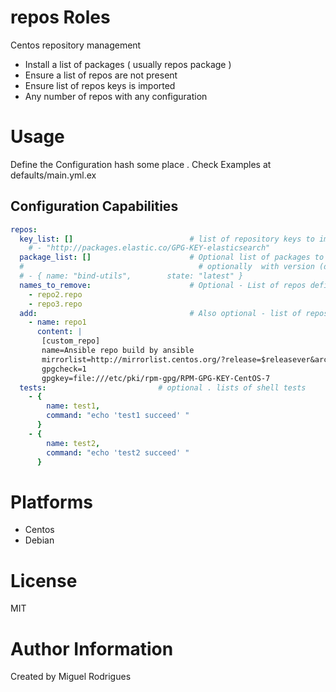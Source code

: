 # repos Roles
Centos repository management

* Install a list of packages ( usually repos package )
* Ensure a list of repos are not present
* Ensure list of repos keys is imported
* Any number of repos with any configuration

# Usage

Define the Configuration hash some place . Check Examples at defaults/main.yml.ex

## Configuration Capabilities

```yaml
repos:
  key_list: []                          # list of repository keys to import
    # - "http://packages.elastic.co/GPG-KEY-elasticsearch"
  package_list: []                      # Optional list of packages to install .
  #                                       # optionally  with version (default to latest )
  # - { name: "bind-utils",        state: "latest" }
  names_to_remove:                      # Optional - List of repos definition to remove
    - repo2.repo
    - repo3.repo
  add:                                  # Also optional - list of repos to create
    - name: repo1
      content: |
       [custom_repo]
       name=Ansible repo build by ansible
       mirrorlist=http://mirrorlist.centos.org/?release=$releasever&arch=$basearch&repo=os&infra=$infra
       gpgcheck=1
       gpgkey=file:///etc/pki/rpm-gpg/RPM-GPG-KEY-CentOS-7
  tests:                         # optional . lists of shell tests
    - {
        name: test1,
        command: "echo 'test1 succeed' "
      }
    - {
        name: test2,
        command: "echo 'test2 succeed' "
      }
```

# Platforms
* Centos
* Debian 

# License

MIT

# Author Information

Created by Miguel Rodrigues
